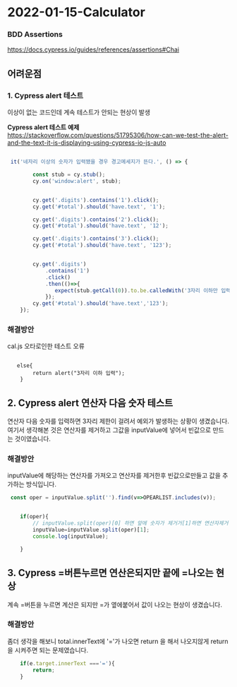# 2022-01-15-Calculator

### BDD Assertions
https://docs.cypress.io/guides/references/assertions#Chai

## 어려운점

### 1. Cypress alert 테스트
이상이 없는 코드인데 계속 테스트가 안되는 현상이 발생


**Cypress alert 테스트 예제**
https://stackoverflow.com/questions/51795306/how-can-we-test-the-alert-and-the-text-it-is-displaying-using-cypress-io-js-auto

```javascript

 it('네자리 이상의 숫자가 입력됐을 경우 경고메세지가 뜬다.', () => {

        const stub = cy.stub();
        cy.on('window:alert', stub);


        cy.get('.digits').contains('1').click();
        cy.get('#total').should('have.text', '1');

        cy.get('.digits').contains('2').click();
        cy.get('#total').should('have.text', '12');

        cy.get('.digits').contains('3').click();
        cy.get('#total').should('have.text', '123');


        cy.get('.digits')
            .contains('1')
            .click()
            .then(()=>{
               expect(stub.getCall(0)).to.be.calledWith('3자리 이하만 입력');
            });
        cy.get('#total').should('have.text','123');
    });
```

### 해결방안
cal.js 오타로인한 테스트 오류

```javscript

   else{
        return alert("3자리 이하 입력");
    }

```


## 2. Cypress alert 연산자 다음 숫자 테스트
연산자 다음 숫자를 입력하면 3자리 제한이 걸려서 예외가 발생하는 상황이 생겼습니다.
여기서 생각해본 것은 연산자를 제거하고 그값을 inputValue에 넣어서 빈값으로 만드는 것이였습니다.



### 해결방안
inputValue에 해당하는 연산자를 가져오고 연산자를 제거한후 빈값으로만들고 값을 추가하는 방식입니다.
```javascript
 const oper = inputValue.split('').find(v=>OPEARLIST.includes(v));


    if(oper){
        // inputValue.split(oper)[0] 하면 앞에 숫자가 제거거[1]하면 연산자제거 하고 안에 숫자추가
        inputValue=inputValue.split(oper)[1];
        console.log(inputValue);

    }
```

## 3. Cypress =버튼누르면 연산은되지만 끝에  =나오는 현상
계속 =버튼을 누르면 계산은 되지만 =가 옆에붙어서 값이 나오는 현상이 생겼습니다.

### 해결방안
좀더 생각을 해보니 total.innerText에 '='가 나오면 return 을 해서 나오지않게 return을 시켜주면 되는 문제였습니다.
```javascript
    if(e.target.innerText ==='='){
        return;
    }

```

